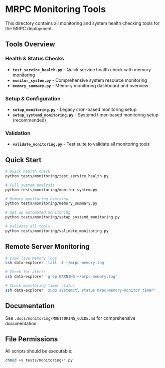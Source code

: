 # MRPC Monitoring Tools

This directory contains all monitoring and system health checking tools for the MRPC deployment.

## Tools Overview

### Health & Status Checks

- **`test_service_health.py`** - Quick service health check with memory monitoring
- **`monitor_system.py`** - Comprehensive system resource monitoring
- **`memory_summary.py`** - Memory monitoring dashboard and overview

### Setup & Configuration

- **`setup_monitoring.py`** - Legacy cron-based monitoring setup
- **`setup_systemd_monitoring.py`** - Systemd timer-based monitoring setup (recommended)

### Validation

- **`validate_monitoring.py`** - Test suite to validate all monitoring tools

## Quick Start

```bash
# Quick health check
python tests/monitoring/test_service_health.py

# Full system analysis
python tests/monitoring/monitor_system.py

# Memory monitoring overview
python tests/monitoring/memory_summary.py

# Set up automated monitoring
python tests/monitoring/setup_systemd_monitoring.py

# Validate all tools
python tests/monitoring/validate_monitoring.py
```

## Remote Server Monitoring

```bash
# View live memory logs
ssh data-explorer 'tail -f ~/mrpc-memory.log'

# Check for alerts
ssh data-explorer 'grep WARNING ~/mrpc-memory.log'

# Check monitoring timer status
ssh data-explorer 'sudo systemctl status mrpc-memory-monitor.timer'
```

## Documentation

See `.docs/monitoring/MONITORING_GUIDE.md` for comprehensive documentation.

## File Permissions

All scripts should be executable:

```bash
chmod +x tests/monitoring/*.py
```

